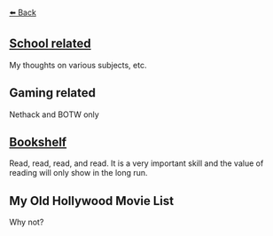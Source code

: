 [⬅️ Back](https://vintagemind.github.io/)

## [School related](https://vintagemind.github.io/random/school) 
  My thoughts on various subjects, etc.


## Gaming related
   Nethack and BOTW only


## [Bookshelf](https://vintagemind.github.io/random/booklist)
   Read, read, read, and read. It is a very important skill and the value of reading will only show in the long run.


## My Old Hollywood Movie List
   Why not?
